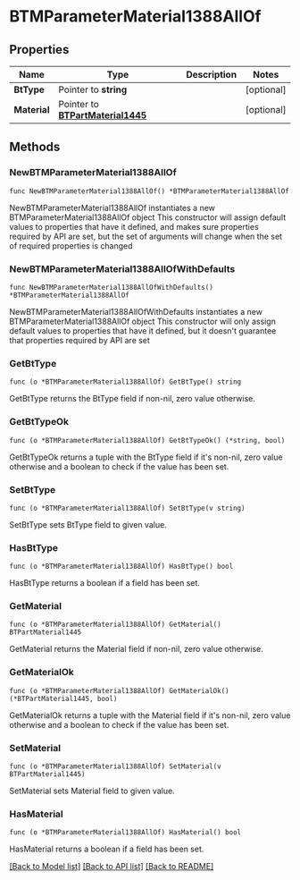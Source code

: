 # BTMParameterMaterial1388AllOf

## Properties

Name | Type | Description | Notes
------------ | ------------- | ------------- | -------------
**BtType** | Pointer to **string** |  | [optional] 
**Material** | Pointer to [**BTPartMaterial1445**](BTPartMaterial-1445.md) |  | [optional] 

## Methods

### NewBTMParameterMaterial1388AllOf

`func NewBTMParameterMaterial1388AllOf() *BTMParameterMaterial1388AllOf`

NewBTMParameterMaterial1388AllOf instantiates a new BTMParameterMaterial1388AllOf object
This constructor will assign default values to properties that have it defined,
and makes sure properties required by API are set, but the set of arguments
will change when the set of required properties is changed

### NewBTMParameterMaterial1388AllOfWithDefaults

`func NewBTMParameterMaterial1388AllOfWithDefaults() *BTMParameterMaterial1388AllOf`

NewBTMParameterMaterial1388AllOfWithDefaults instantiates a new BTMParameterMaterial1388AllOf object
This constructor will only assign default values to properties that have it defined,
but it doesn't guarantee that properties required by API are set

### GetBtType

`func (o *BTMParameterMaterial1388AllOf) GetBtType() string`

GetBtType returns the BtType field if non-nil, zero value otherwise.

### GetBtTypeOk

`func (o *BTMParameterMaterial1388AllOf) GetBtTypeOk() (*string, bool)`

GetBtTypeOk returns a tuple with the BtType field if it's non-nil, zero value otherwise
and a boolean to check if the value has been set.

### SetBtType

`func (o *BTMParameterMaterial1388AllOf) SetBtType(v string)`

SetBtType sets BtType field to given value.

### HasBtType

`func (o *BTMParameterMaterial1388AllOf) HasBtType() bool`

HasBtType returns a boolean if a field has been set.

### GetMaterial

`func (o *BTMParameterMaterial1388AllOf) GetMaterial() BTPartMaterial1445`

GetMaterial returns the Material field if non-nil, zero value otherwise.

### GetMaterialOk

`func (o *BTMParameterMaterial1388AllOf) GetMaterialOk() (*BTPartMaterial1445, bool)`

GetMaterialOk returns a tuple with the Material field if it's non-nil, zero value otherwise
and a boolean to check if the value has been set.

### SetMaterial

`func (o *BTMParameterMaterial1388AllOf) SetMaterial(v BTPartMaterial1445)`

SetMaterial sets Material field to given value.

### HasMaterial

`func (o *BTMParameterMaterial1388AllOf) HasMaterial() bool`

HasMaterial returns a boolean if a field has been set.


[[Back to Model list]](../README.md#documentation-for-models) [[Back to API list]](../README.md#documentation-for-api-endpoints) [[Back to README]](../README.md)


